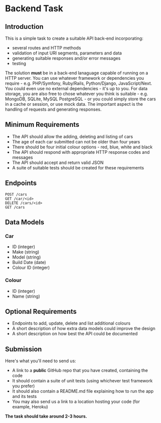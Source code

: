 # Backend Task

## Introduction

This is a simple task to create a suitable API back-end incorporating:

 * several routes and HTTP methods
 * validation of input URI segments, parameters and data
 * generating suitable responses and/or error messages
 * testing

The solution **must** be in a back-end lanaguage capable of running on a HTTP server. You can use whatever framework or dependencies you require - e.g. PHP/Symfony, Ruby/Rails, Python/Django, JavaScript/Next. You could even use no external dependencies - it's up to you. For data storage, you are also free to chose whatever you think is suitable - e.g. MongoDB, SQLite, MySQL PostgreSQL - or you could simply store the cars in a cache or session, or use mock data. The important aspect is the handling of requests and generating responses.

## Minimum Requirements

 * The API should allow the adding, deleting and listing of cars
 * The age of each car submitted can not be older than four years
 * There should be four initial colour options - red, blue, white and black
 * The API should respond with appropriate HTTP response codes and messages
 * The API should accept and return valid JSON
 * A suite of suitable tests should be created for these requirements

## Endpoints

```
POST /cars
GET /car/<id>
DELETE /cars/<id>
GET /cars
```

## Data Models

### Car

 * ID (integer)
 * Make (string)
 * Model (string)
 * Build Date (date)
 * Colour ID (integer)

### Colour

 * ID (integer)
 * Name (string)

## Optional Requirements

 * Endpoints to add, update, delete and list additional colours
 * A short description of how extra data models could improve the design
 * A short description on how best the API could be documented

## Submission

Here's what you'll need to send us:

 * A link to a **public** GitHub repo that you have created, containing the code
 * It should contain a suite of unit tests (using whichever test framework you prefer)
 * It should also contain a README.md file explaining how to run the app and its tests
 * You may also send us a link to a location hosting your code (for example, Heroku)

**The task should take around 2-3 hours.**
